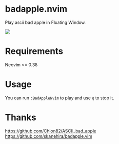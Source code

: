 # badapple.nvim
Play ascii bad apple in Floating Window.

![](screenshots/badapple.gif)

# Requirements
Neovim >= 0.38

# Usage
You can run `:BadAppleNvim` to play and use `q` to stop it.

# Thanks
https://github.com/Chion82/ASCII_bad_apple
https://github.com/skanehira/badapple.vim
